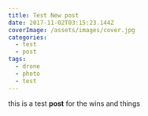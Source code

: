```yaml
---
title: Test New post
date: 2017-11-02T03:15:23.144Z
coverImage: /assets/images/cover.jpg
categories:
  - test
  - post
tags:
  - drone
  - photo
  - test
---
```

this is a test **post** for the wins and things
